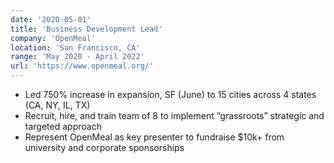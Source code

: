 ```yaml
---
date: '2020-05-01'
title: 'Business Development Lead'
company: 'OpenMeal'
location: 'San Francisco, CA'
range: 'May 2020 - April 2022'
url: 'https://www.openmeal.org/'
---
```


- Led 750% increase in expansion, SF (June) to 15 cities across 4 states (CA, NY, IL, TX)
- Recruit, hire, and train team of 8 to implement “grassroots” strategic and targeted approach
- Represent OpenMeal as key presenter to fundraise $10k+ from university and corporate sponsorships
